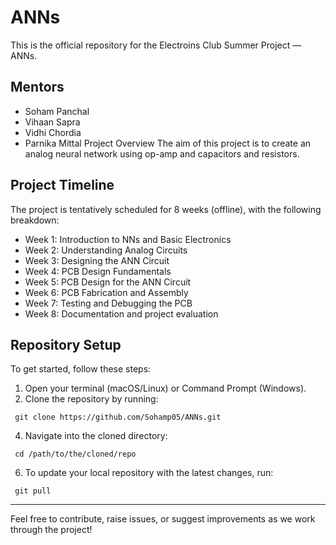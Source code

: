 # ANNs
This is the official repository for the Electroins Club Summer Project — ANNs.

## Mentors
- Soham Panchal
- Vihaan Sapra
- Vidhi Chordia
- Parnika Mittal
Project Overview
The aim of this project is to create an analog neural network using op-amp and capacitors and resistors.

## Project Timeline
The project is tentatively scheduled for 8 weeks (offline), with the following breakdown:

- Week 1: Introduction to NNs and Basic Electronics
- Week 2: Understanding Analog Circuits
- Week 3: Designing the ANN Circuit
- Week 4: PCB Design Fundamentals
- Week 5: PCB Design for the ANN Circuit
- Week 6: PCB Fabrication and Assembly
- Week 7: Testing and Debugging the PCB
- Week 8: Documentation and project evaluation
## Repository Setup
To get started, follow these steps:

1. Open your terminal (macOS/Linux) or Command Prompt (Windows).
2. Clone the repository by running:
```console
 git clone https://github.com/Sohamp05/ANNs.git
```
4. Navigate into the cloned directory:
```console
 cd /path/to/the/cloned/repo
```
6. To update your local repository with the latest changes, run:
```console
 git pull
```
***
Feel free to contribute, raise issues, or suggest improvements as we work through the project!
